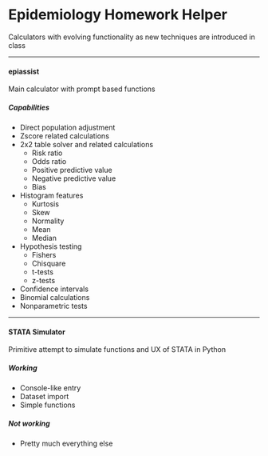 # Epidemiology Homework Helper

Calculators with evolving functionality as new techniques are introduced in class

----
#### epiassist
Main calculator with prompt based functions 
##### Capabilities
- Direct population adjustment
- Zscore related calculations
- 2x2 table solver and related calculations
    - Risk ratio
    - Odds ratio
    - Positive predictive value
    - Negative predictive value
    - Bias
- Histogram features
    - Kurtosis
    - Skew
    - Normality
    - Mean
    - Median
- Hypothesis testing
    - Fishers
    - Chisquare
    - t-tests
    - z-tests
- Confidence intervals
- Binomial calculations
- Nonparametric tests

----
#### STATA Simulator
Primitive attempt to simulate functions and UX of STATA in Python


##### Working
- Console-like entry
- Dataset import
- Simple functions

##### Not working
- Pretty much everything else